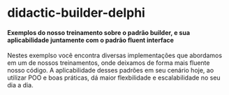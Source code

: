 # didactic-builder-delphi

#### Exemplos do nosso treinamento sobre o padrão builder, e sua aplicabilidade juntamente com o padrão fluent interface

Nestes exemplso você encontra diversas implementações que abordamos em um de nossos treinamentos, onde deixamos de forma mais fluente nosso código.
A aplicabilidade desses padrões em seu cenário hoje, ao utilizar POO e boas práticas, dá maior flexbilidade e escalabilidade no seu dia a dia.
